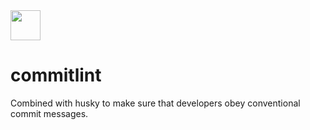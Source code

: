<img src="https://github.com/user-attachments/assets/d9462012-bb2b-47be-93d3-ac38287eb0e5" width="48px" height="48px"/>


# commitlint
Combined with husky to make sure that developers obey conventional commit messages.
